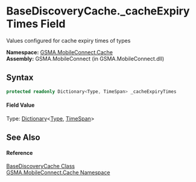 BaseDiscoveryCache._cacheExpiryTimes Field
==========================================
Values configured for cache expiry times of types

**Namespace:** [GSMA.MobileConnect.Cache][1]  
**Assembly:** GSMA.MobileConnect (in GSMA.MobileConnect.dll)

Syntax
------

```csharp
protected readonly Dictionary<Type, TimeSpan> _cacheExpiryTimes
```

#### Field Value
Type: [Dictionary][2]&lt;[Type][3], [TimeSpan][4]>

See Also
--------

#### Reference
[BaseDiscoveryCache Class][5]  
[GSMA.MobileConnect.Cache Namespace][1]  

[1]: ../README.md
[2]: http://msdn.microsoft.com/en-us/library/xfhwa508
[3]: http://msdn.microsoft.com/en-us/library/42892f65
[4]: http://msdn.microsoft.com/en-us/library/269ew577
[5]: README.md
[6]: ../../_icons/Help.png